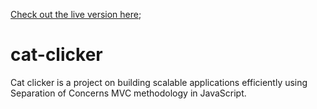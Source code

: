 [Check out the live version here](https://vasudevapitta.github.io/cat-clicker/);
# cat-clicker
Cat clicker is a project on building scalable applications efficiently using Separation of Concerns MVC methodology in JavaScript.
